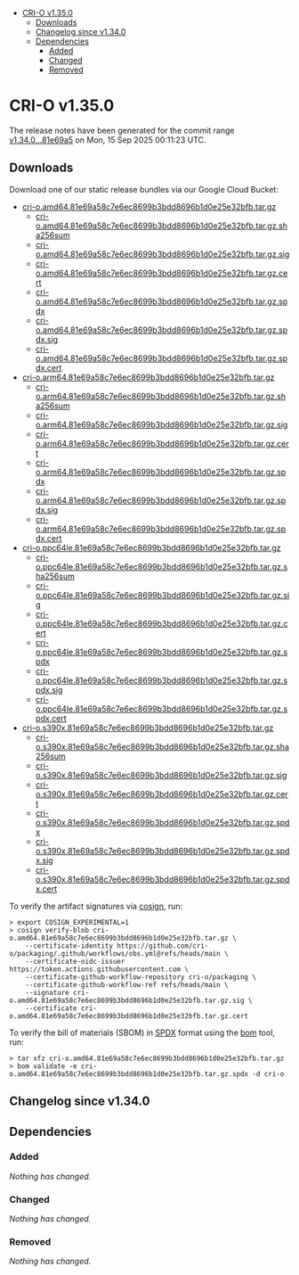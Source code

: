 - [CRI-O v1.35.0](#cri-o-v1350)
  - [Downloads](#downloads)
  - [Changelog since v1.34.0](#changelog-since-v1340)
  - [Dependencies](#dependencies)
    - [Added](#added)
    - [Changed](#changed)
    - [Removed](#removed)

# CRI-O v1.35.0

The release notes have been generated for the commit range
[v1.34.0...81e69a5](https://github.com/cri-o/cri-o/compare/v1.34.0...v1.35.0) on Mon, 15 Sep 2025 00:11:23 UTC.

## Downloads

Download one of our static release bundles via our Google Cloud Bucket:

- [cri-o.amd64.81e69a58c7e6ec8699b3bdd8696b1d0e25e32bfb.tar.gz](https://storage.googleapis.com/cri-o/artifacts/cri-o.amd64.81e69a58c7e6ec8699b3bdd8696b1d0e25e32bfb.tar.gz)
  - [cri-o.amd64.81e69a58c7e6ec8699b3bdd8696b1d0e25e32bfb.tar.gz.sha256sum](https://storage.googleapis.com/cri-o/artifacts/cri-o.amd64.81e69a58c7e6ec8699b3bdd8696b1d0e25e32bfb.tar.gz.sha256sum)
  - [cri-o.amd64.81e69a58c7e6ec8699b3bdd8696b1d0e25e32bfb.tar.gz.sig](https://storage.googleapis.com/cri-o/artifacts/cri-o.amd64.81e69a58c7e6ec8699b3bdd8696b1d0e25e32bfb.tar.gz.sig)
  - [cri-o.amd64.81e69a58c7e6ec8699b3bdd8696b1d0e25e32bfb.tar.gz.cert](https://storage.googleapis.com/cri-o/artifacts/cri-o.amd64.81e69a58c7e6ec8699b3bdd8696b1d0e25e32bfb.tar.gz.cert)
  - [cri-o.amd64.81e69a58c7e6ec8699b3bdd8696b1d0e25e32bfb.tar.gz.spdx](https://storage.googleapis.com/cri-o/artifacts/cri-o.amd64.81e69a58c7e6ec8699b3bdd8696b1d0e25e32bfb.tar.gz.spdx)
  - [cri-o.amd64.81e69a58c7e6ec8699b3bdd8696b1d0e25e32bfb.tar.gz.spdx.sig](https://storage.googleapis.com/cri-o/artifacts/cri-o.amd64.81e69a58c7e6ec8699b3bdd8696b1d0e25e32bfb.tar.gz.spdx.sig)
  - [cri-o.amd64.81e69a58c7e6ec8699b3bdd8696b1d0e25e32bfb.tar.gz.spdx.cert](https://storage.googleapis.com/cri-o/artifacts/cri-o.amd64.81e69a58c7e6ec8699b3bdd8696b1d0e25e32bfb.tar.gz.spdx.cert)
- [cri-o.arm64.81e69a58c7e6ec8699b3bdd8696b1d0e25e32bfb.tar.gz](https://storage.googleapis.com/cri-o/artifacts/cri-o.arm64.81e69a58c7e6ec8699b3bdd8696b1d0e25e32bfb.tar.gz)
  - [cri-o.arm64.81e69a58c7e6ec8699b3bdd8696b1d0e25e32bfb.tar.gz.sha256sum](https://storage.googleapis.com/cri-o/artifacts/cri-o.arm64.81e69a58c7e6ec8699b3bdd8696b1d0e25e32bfb.tar.gz.sha256sum)
  - [cri-o.arm64.81e69a58c7e6ec8699b3bdd8696b1d0e25e32bfb.tar.gz.sig](https://storage.googleapis.com/cri-o/artifacts/cri-o.arm64.81e69a58c7e6ec8699b3bdd8696b1d0e25e32bfb.tar.gz.sig)
  - [cri-o.arm64.81e69a58c7e6ec8699b3bdd8696b1d0e25e32bfb.tar.gz.cert](https://storage.googleapis.com/cri-o/artifacts/cri-o.arm64.81e69a58c7e6ec8699b3bdd8696b1d0e25e32bfb.tar.gz.cert)
  - [cri-o.arm64.81e69a58c7e6ec8699b3bdd8696b1d0e25e32bfb.tar.gz.spdx](https://storage.googleapis.com/cri-o/artifacts/cri-o.arm64.81e69a58c7e6ec8699b3bdd8696b1d0e25e32bfb.tar.gz.spdx)
  - [cri-o.arm64.81e69a58c7e6ec8699b3bdd8696b1d0e25e32bfb.tar.gz.spdx.sig](https://storage.googleapis.com/cri-o/artifacts/cri-o.arm64.81e69a58c7e6ec8699b3bdd8696b1d0e25e32bfb.tar.gz.spdx.sig)
  - [cri-o.arm64.81e69a58c7e6ec8699b3bdd8696b1d0e25e32bfb.tar.gz.spdx.cert](https://storage.googleapis.com/cri-o/artifacts/cri-o.arm64.81e69a58c7e6ec8699b3bdd8696b1d0e25e32bfb.tar.gz.spdx.cert)
- [cri-o.ppc64le.81e69a58c7e6ec8699b3bdd8696b1d0e25e32bfb.tar.gz](https://storage.googleapis.com/cri-o/artifacts/cri-o.ppc64le.81e69a58c7e6ec8699b3bdd8696b1d0e25e32bfb.tar.gz)
  - [cri-o.ppc64le.81e69a58c7e6ec8699b3bdd8696b1d0e25e32bfb.tar.gz.sha256sum](https://storage.googleapis.com/cri-o/artifacts/cri-o.ppc64le.81e69a58c7e6ec8699b3bdd8696b1d0e25e32bfb.tar.gz.sha256sum)
  - [cri-o.ppc64le.81e69a58c7e6ec8699b3bdd8696b1d0e25e32bfb.tar.gz.sig](https://storage.googleapis.com/cri-o/artifacts/cri-o.ppc64le.81e69a58c7e6ec8699b3bdd8696b1d0e25e32bfb.tar.gz.sig)
  - [cri-o.ppc64le.81e69a58c7e6ec8699b3bdd8696b1d0e25e32bfb.tar.gz.cert](https://storage.googleapis.com/cri-o/artifacts/cri-o.ppc64le.81e69a58c7e6ec8699b3bdd8696b1d0e25e32bfb.tar.gz.cert)
  - [cri-o.ppc64le.81e69a58c7e6ec8699b3bdd8696b1d0e25e32bfb.tar.gz.spdx](https://storage.googleapis.com/cri-o/artifacts/cri-o.ppc64le.81e69a58c7e6ec8699b3bdd8696b1d0e25e32bfb.tar.gz.spdx)
  - [cri-o.ppc64le.81e69a58c7e6ec8699b3bdd8696b1d0e25e32bfb.tar.gz.spdx.sig](https://storage.googleapis.com/cri-o/artifacts/cri-o.ppc64le.81e69a58c7e6ec8699b3bdd8696b1d0e25e32bfb.tar.gz.spdx.sig)
  - [cri-o.ppc64le.81e69a58c7e6ec8699b3bdd8696b1d0e25e32bfb.tar.gz.spdx.cert](https://storage.googleapis.com/cri-o/artifacts/cri-o.ppc64le.81e69a58c7e6ec8699b3bdd8696b1d0e25e32bfb.tar.gz.spdx.cert)
- [cri-o.s390x.81e69a58c7e6ec8699b3bdd8696b1d0e25e32bfb.tar.gz](https://storage.googleapis.com/cri-o/artifacts/cri-o.s390x.81e69a58c7e6ec8699b3bdd8696b1d0e25e32bfb.tar.gz)
  - [cri-o.s390x.81e69a58c7e6ec8699b3bdd8696b1d0e25e32bfb.tar.gz.sha256sum](https://storage.googleapis.com/cri-o/artifacts/cri-o.s390x.81e69a58c7e6ec8699b3bdd8696b1d0e25e32bfb.tar.gz.sha256sum)
  - [cri-o.s390x.81e69a58c7e6ec8699b3bdd8696b1d0e25e32bfb.tar.gz.sig](https://storage.googleapis.com/cri-o/artifacts/cri-o.s390x.81e69a58c7e6ec8699b3bdd8696b1d0e25e32bfb.tar.gz.sig)
  - [cri-o.s390x.81e69a58c7e6ec8699b3bdd8696b1d0e25e32bfb.tar.gz.cert](https://storage.googleapis.com/cri-o/artifacts/cri-o.s390x.81e69a58c7e6ec8699b3bdd8696b1d0e25e32bfb.tar.gz.cert)
  - [cri-o.s390x.81e69a58c7e6ec8699b3bdd8696b1d0e25e32bfb.tar.gz.spdx](https://storage.googleapis.com/cri-o/artifacts/cri-o.s390x.81e69a58c7e6ec8699b3bdd8696b1d0e25e32bfb.tar.gz.spdx)
  - [cri-o.s390x.81e69a58c7e6ec8699b3bdd8696b1d0e25e32bfb.tar.gz.spdx.sig](https://storage.googleapis.com/cri-o/artifacts/cri-o.s390x.81e69a58c7e6ec8699b3bdd8696b1d0e25e32bfb.tar.gz.spdx.sig)
  - [cri-o.s390x.81e69a58c7e6ec8699b3bdd8696b1d0e25e32bfb.tar.gz.spdx.cert](https://storage.googleapis.com/cri-o/artifacts/cri-o.s390x.81e69a58c7e6ec8699b3bdd8696b1d0e25e32bfb.tar.gz.spdx.cert)

To verify the artifact signatures via [cosign](https://github.com/sigstore/cosign), run:

```console
> export COSIGN_EXPERIMENTAL=1
> cosign verify-blob cri-o.amd64.81e69a58c7e6ec8699b3bdd8696b1d0e25e32bfb.tar.gz \
    --certificate-identity https://github.com/cri-o/packaging/.github/workflows/obs.yml@refs/heads/main \
    --certificate-oidc-issuer https://token.actions.githubusercontent.com \
    --certificate-github-workflow-repository cri-o/packaging \
    --certificate-github-workflow-ref refs/heads/main \
    --signature cri-o.amd64.81e69a58c7e6ec8699b3bdd8696b1d0e25e32bfb.tar.gz.sig \
    --certificate cri-o.amd64.81e69a58c7e6ec8699b3bdd8696b1d0e25e32bfb.tar.gz.cert
```

To verify the bill of materials (SBOM) in [SPDX](https://spdx.org) format using the [bom](https://sigs.k8s.io/bom) tool, run:

```console
> tar xfz cri-o.amd64.81e69a58c7e6ec8699b3bdd8696b1d0e25e32bfb.tar.gz
> bom validate -e cri-o.amd64.81e69a58c7e6ec8699b3bdd8696b1d0e25e32bfb.tar.gz.spdx -d cri-o
```

## Changelog since v1.34.0

## Dependencies

### Added
_Nothing has changed._

### Changed
_Nothing has changed._

### Removed
_Nothing has changed._
